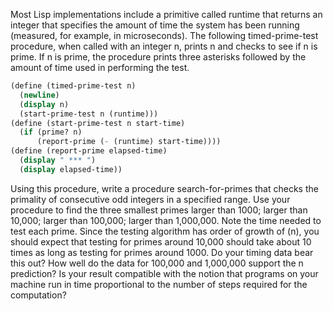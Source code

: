 Most Lisp implementations include a primitive called runtime that returns an integer that specifies the amount of time the system has been running (measured, for example, in microseconds). The following timed-prime-test procedure, when called with an integer n, prints n and checks to see if n is prime. If n is prime, the procedure prints three asterisks followed by the amount of time used in performing the test.

```scheme
(define (timed-prime-test n)
  (newline)
  (display n)
  (start-prime-test n (runtime)))
(define (start-prime-test n start-time)
  (if (prime? n)
      (report-prime (- (runtime) start-time))))
(define (report-prime elapsed-time)
  (display " *** ")
  (display elapsed-time))
  ```

Using this procedure, write a procedure search-for-primes that checks the primality of consecutive odd integers in a specified range. Use your procedure to find the three smallest primes larger than 1000; larger than 10,000; larger than 100,000; larger than 1,000,000. Note the time needed to test each prime. Since the testing algorithm has order of growth of (n), you should expect that testing for primes around 10,000 should take about 10 times as long as testing for primes around 1000. Do your timing data bear this out? How well do the data for 100,000 and 1,000,000 support the n prediction? Is your result compatible with the notion that programs on your machine run in time proportional to the number of steps required for the computation?